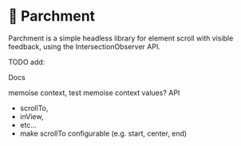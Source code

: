 # 📜 Parchment

Parchment is a simple headless library for element scroll with visible feedback, using the IntersectionObserver API.

TODO add:

Docs

memoise context, test memoise context values?
API

- scrollTo,
- inView,
- etc...
- make scrollTo configurable (e.g. start, center, end)